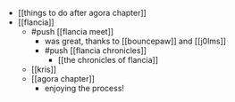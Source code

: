- [[things to do after agora chapter]]
- [[flancia]]
  - #push [[flancia meet]]
    - was great, thanks to [[bouncepaw]] and [[j0lms]]
    - #push [[flancia chronicles]]
      - [[the chronicles of flancia]]
  - [[kris]]
  - [[agora chapter]]
    - enjoying the process!
